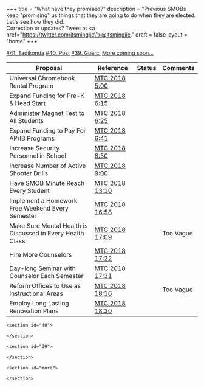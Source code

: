 +++
title = "What have they promised?"
description = "Previous SMOBs keep \"promising\" us things that they are going to do when they are elected. Let's see how they did.<br>Correction or updates? Tweet at <a href=\"https://twitter.com/itsmingjie\">@itsmingjie</a>."
draft = false
layout = "home"
+++

<nav class="tabs" data-kube="tabs" data-equal="true">
    <a href="#41" class="is-active">#41. Tadikonda</a>
    <a href="#40">#40. Post</a>
    <a href="#39">#39. Guerci</a>
    <a href="#more">More coming soon...</a>
</nav>

<div style="text-align: left">
    <section id="41">
        <table class="is-striped">
            <thead>
                <tr>
                    <th>Proposal</th>
                    <th>Reference</th>
                    <th>Status</th>
                    <th>Comments</th>
                </tr>
            </thead>
            <tbody>
                <tr>
                    <td>Universal Chromebook Rental Program</td>
                    <td><a href="https://youtu.be/Z6_Ovf10Uzs?t=300">MTC 2018 5:00</a></td>
                    <td><i data-feather="x-circle"></i></td>
                    <td><!--<a href="./41/chromebook">Read</a>--></td>
                </tr>
                <tr>
                    <td>Expand Funding for Pre-K & Head Start</td>
                    <td><a href="https://youtu.be/Z6_Ovf10Uzs?t=375">MTC 2018 6:15</a></td>
                    <td><i data-feather="x-circle"></i></td>
                    <td><!--<a href="./41/pre-k">Read</a>--></td>
                </tr>
                <tr>
                    <td>Administer Magnet Test to All Students</td>
                    <td><a href="https://youtu.be/Z6_Ovf10Uzs?t=385">MTC 2018 6:25</a></td>
                    <td><i data-feather="x-circle"></i></td>
                    <td><!--<a href="./41/pre-k">Read</a>--></td>
                </tr>
                <tr>
                    <td>Expand Funding to Pay For AP/IB Programs</td>
                    <td><a href="https://youtu.be/Z6_Ovf10Uzs?t=401">MTC 2018 6:41</a></td>
                    <td><i data-feather="x-circle"></i></td>
                    <td><!--<a href="./41/pre-k">Read</a>--></td>
                </tr>
                <tr>
                    <td>Increase Security Personnel in School</td>
                    <td><a href="https://youtu.be/Z6_Ovf10Uzs?t=530">MTC 2018 8:50</a></td>
                    <td><i data-feather="x-circle"></i></td>
                    <td><!--<a href="./41/pre-k">Read</a>--></td>
                </tr>
                <tr>
                    <td>Increase Number of Active Shooter Drills</td>
                    <td><a href="https://youtu.be/Z6_Ovf10Uzs?t=540">MTC 2018 9:00</a></td>
                    <td><i data-feather="check-circle"></i></td>
                    <td><!--<a href="./41/pre-k">Read</a>--></td>
                </tr>
                <tr>
                    <td>Have SMOB Minute Reach Every Student</td>
                    <td><a href="https://youtu.be/Z6_Ovf10Uzs?t=790">MTC 2018 13:10</a></td>
                    <td><i data-feather="check-circle"></i></td>
                    <td><!--<a href="./41/pre-k">Read</a>--></td>
                </tr>
                <tr>
                    <td>Implement a Homework Free Weekend Every Semester</td>
                    <td><a href="https://youtu.be/Z6_Ovf10Uzs?t=1018">MTC 2018 16:58</a></td>
                    <td><i data-feather="check-circle"></i></td>
                    <td><!--<a href="./41/pre-k">Read</a>--></td>
                </tr>
                <tr>
                    <td>Make Sure Mental Health is Discussed in Every Health Class</td>
                    <td><a href="https://youtu.be/Z6_Ovf10Uzs?t=1029">MTC 2018 17:09</a></td>
                    <td><i data-feather="help-circle"></i></td>
                    <td>Too Vague</td>
                </tr>
                <tr>
                    <td>Hire More Counselors</td>
                    <td><a href="https://youtu.be/Z6_Ovf10Uzs?t=1042">MTC 2018 17:22</a></td>
                    <td><i data-feather="x-circle"></i></td>
                    <td><!--<a href="./41/pre-k">Read</a>--></td>
                </tr>
                <tr>
                    <td>Day-long Seminar with Counselor Each Semester</td>
                    <td><a href="https://youtu.be/Z6_Ovf10Uzs?t=1051">MTC 2018 17:31</a></td>
                    <td><i data-feather="x-circle"></i></td>
                    <td><!--<a href="./41/pre-k">Read</a>--></td>
                </tr>
                <tr>
                    <td>Reform Offices to Use as Instructional Areas</td>
                    <td><a href="https://youtu.be/Z6_Ovf10Uzs?t=1096">MTC 2018 18:16</a></td>
                    <td><i data-feather="help-circle"></i></td>
                    <td>Too Vague</td>
                </tr>
                <tr>
                    <td>Employ Long Lasting Renovation Plans</td>
                    <td><a href="https://youtu.be/Z6_Ovf10Uzs?t=1110">MTC 2018 18:30</a></td>
                    <td><i data-feather="x-circle"></i></td>
                    <td></td>
                </tr>
            </tbody>
        </table>
    </section>

    <section id="40">

    </section>

    <section id="39">

    </section>

    <section id="more">

    </section>
</div>